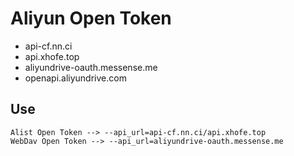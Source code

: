 # Aliyun Open Token

- api-cf.nn.ci
- api.xhofe.top
- aliyundrive-oauth.messense.me
- openapi.aliyundrive.com

## Use

```shell
Alist Open Token --> --api_url=api-cf.nn.ci/api.xhofe.top
WebDav Open Token --> --api_url=aliyundrive-oauth.messense.me
```